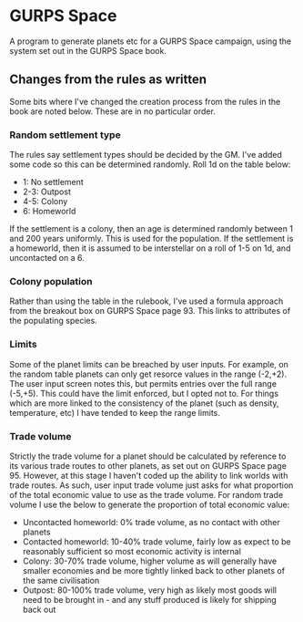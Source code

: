 # GURPS Space

A program to generate planets etc for a GURPS Space campaign, using the system set out in the GURPS Space book.

## Changes from the rules as written

Some bits where I've changed the creation process from the rules in the book are noted below.  These are in no particular order.

### Random settlement type
The rules say settlement types should be decided by the GM.  I've added some code so this can be determined randomly.  Roll 1d on the table below:
- 1: No settlement
- 2-3: Outpost
- 4-5: Colony
- 6: Homeworld

If the settlement is a colony, then an age is determined randomly between 1 and 200 years uniformly. This is used for the population.  If the settlement is a homeworld, then it is assumed to be interstellar on a roll of 1-5 on 1d, and uncontacted on a 6.

### Colony population
Rather than using the table in the rulebook, I've used a formula approach from the breakout box on GURPS Space page 93.  This links to attributes of the populating species.

### Limits
Some of the planet limits can be breached by user inputs.  For example, on the random table planets can only get resorce values in the range (-2,+2).  The user input screen notes this, but permits entries over the full range (-5,+5).  This could have the limit enforced, but I opted not to.  For things which are more linked to the consistency of the planet (such as density, temperature, etc) I have tended to keep the range limits.

### Trade volume
Strictly the trade volume for a planet should be calculated by reference to its various trade routes to other planets, as set out on GURPS Space page 95.  However, at this stage I haven't coded up the ability to link worlds with trade routes.  As such, user input trade volume just asks for what proportion of the total economic value to use as the trade volume.  For random trade volume I use the below to generate the proportion of total economic value:
- Uncontacted homeworld: 0% trade volume, as no contact with other planets
- Contacted homeworld: 10-40% trade volume, fairly low as expect to be reasonably sufficient so most economic activity is internal
- Colony: 30-70% trade volume, higher volume as will generally have smaller economies and be more tightly linked back to other planets of the same civilisation
- Outpost: 80-100% trade volume, very high as likely most goods will need to be brought in - and any stuff produced is likely for shipping back out

